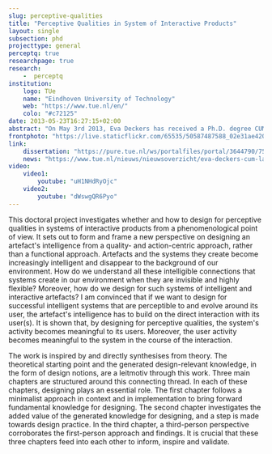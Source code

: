 ```yaml
---
slug: perceptive-qualities
title: "Perceptive Qualities in System of Interactive Products"
layout: single
subsection: phd
projecttype: general
perceptq: true
researchpage: true
research: 
    -  perceptq
institution:
    logo: TUe
    name: "Eindhoven University of Technology"
    web: "https://www.tue.nl/en/"
    colo: "#c72125"
date: 2013-05-23T16:27:15+02:00
abstract: "On May 3rd 2013, Eva Deckers has received a Ph.D. degree CUM LAUDE on the topic of Perceptive Qualities in System of Interactive Products."
frontphoto: "https://live.staticflickr.com/65535/50587487588_02e31ae420.jpg"
link:
    dissertation: "https://pure.tue.nl/ws/portalfiles/portal/3644790/753907.pdf"
    news: "https://www.tue.nl/nieuws/nieuwsoverzicht/eva-deckers-cum-laude-gepromoveerd/"
video:
    video1:
        youtube: "uH1NHdRyOjc"
    video2:
        youtube: "dWswgQR6Pyo"
---
```


This doctoral project investigates whether and how to design for perceptive qualities in systems of interactive products from a phenomenological point of view. It sets out to form and frame a new perspective on designing an artefact's intelligence from a quality- and action-centric approach, rather than a functional approach. Artefacts and the systems they create become increasingly intelligent and disappear to the background of our environment. How do we understand all these intelligible connections that systems create in our environment when they are invisible and highly flexible? Moreover, how do we design for such systems of intelligent and interactive artefacts? I am convinced that if we want to design for successful intelligent systems that are perceptible to and evolve around its user, the artefact's intelligence has to build on the direct interaction with its user(s). It is shown that, by designing for perceptive qualities, the system's activity becomes meaningful to its users. Moreover, the user activity becomes meaningful to the system in the course of the interaction.

The work is inspired by and directly synthesises from theory. The theoretical starting point and the generated design-relevant knowledge, in the form of design notions, are a leitmotiv through this work. Three main chapters are structured around this connecting thread. In each of these chapters, designing plays an essential role. The first chapter follows a minimalist approach in context and in implementation to bring forward fundamental knowledge for designing. The second chapter investigates the added value of the generated knowledge for designing, and a step is made towards design practice. In the third chapter, a third-person perspective corroborates the first-person approach and findings. It is crucial that these three chapters feed into each other to inform, inspire and validate.